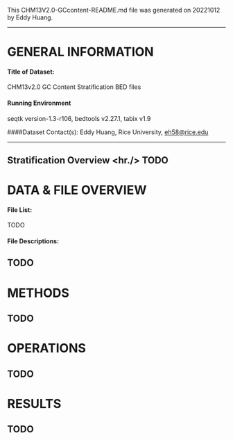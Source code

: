 This CHM13V2.0-GCcontent-README.md file was generated on 20221012 by Eddy Huang.

---

# GENERAL INFORMATION

#### Title of Dataset:
CHM13v2.0 GC Content Stratification BED files

#### Running Environment
seqtk version-1.3-r106, bedtools v2.27.1, tabix v1.9

####Dataset Contact(s):
Eddy Huang, Rice University, eh58@rice.edu

---

Stratification Overview
<hr./>
TODO
---

# DATA & FILE OVERVIEW

#### File List:
TODO

#### File Descriptions:
TODO
---
# METHODS

TODO
---
# OPERATIONS

TODO
---
# RESULTS

TODO
---

